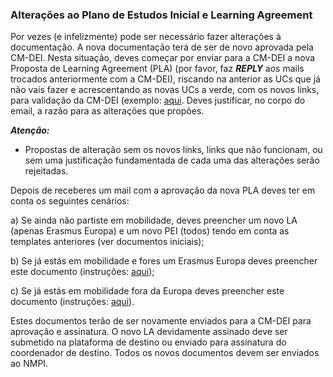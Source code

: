 ### Alterações ao Plano de Estudos Inicial e Learning Agreement

Por vezes (e infelizmente) pode ser necessário fazer alterações à documentação. A nova documentação terá de ser de novo aprovada pela CM-DEI. Nesta situação, deves começar por enviar para a CM-DEI a nova Proposta de Learning Agreement (PLA) (por favor, faz ***REPLY*** aos mails trocados anteriormente com a CM-DEI), riscando na anterior as UCs que já não vais fazer e acrescentando as novas UCs a verde, com os novos links, para validação da CM-DEI (exemplo: [aqui](exemplo-alteracoesPLA.pdf). Deves justificar, no corpo do email, a razão para as alterações que propões.

***Atenção:***

- Propostas de alteração sem os novos links, links que não funcionam, ou sem uma justificação fundamentada de cada uma das alterações serão rejeitadas.

Depois de receberes um mail com a aprovação da nova PLA deves ter em conta os seguintes cenários:

a) Se ainda não partiste em mobilidade, deves preencher um novo LA (apenas Erasmus Europa) e um novo PEI (todos) tendo em conta as templates anteriores (ver documentos iniciais);

b) Se já estás em mobilidade e fores um Erasmus Europa deves preencher este documento (instruções: [aqui](./exemplo-alteracoesLA.pdf));

c) Se já estás em mobilidade fora da Europa deves preencher este documento (instruções: [aqui](./exemplo-alteracoesPEI.pdf)).

Estes documentos terão de ser novamente enviados para a CM-DEI para aprovação e assinatura. O novo LA devidamente assinado deve ser submetido na plataforma de destino ou enviado para assinatura do coordenador de destino. Todos os novos
documentos devem ser enviados ao NMPI.
